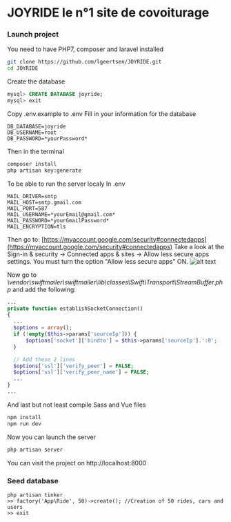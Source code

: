 # JOYRIDE le n°1 site de covoiturage

### Launch project

You need to have PHP7, composer and laravel installed
```bash
git clone https://github.com/lgeertsen/JOYRIDE.git
cd JOYRIDE
```
Create the database
```sql
mysql> CREATE DATABASE joyride;
mysql> exit
```
Copy .env.example to .env
Fill in your information for the database
```
DB_DATABASE=joyride
DB_USERNAME=root
DB_PASSWORD=*yourPassword*
```
Then in the terminal
```bash
composer install
php artisan key:generate
```
To be able to run the server localy
In .env
```
MAIL_DRIVER=smtp
MAIL_HOST=smtp.gmail.com
MAIL_PORT=587
MAIL_USERNAME=*yourEmail@gmail.com*
MAIL_PASSWORD=*yourGmailPassword*
MAIL_ENCRYPTION=tls
```
Then go to:
[https://myaccount.google.com/security#connectedapps](https://myaccount.google.com/security#connectedapps)
Take a look at the Sign-in & security -> Connected apps & sites -> Allow less secure apps settings.
You must turn the option "Allow less secure apps" ON.
![alt text](https://learninglaravel.net/img/book/book2-14.png "Photo")

Now go to *\vendor\swiftmailer\swiftmailer\lib\classes\Swift\Transport\StreamBuffer.php*
and add the following:
```php
...
private function establishSocketConnection()
{
  ...
  $options = array();
  if (!empty($this->params['sourceIp'])) {
      $options['socket']['bindto'] = $this->params['sourceIp'].':0';
  }

  // Add these 2 lines
  $options['ssl']['verify_peer'] = FALSE;
  $options['ssl']['verify_peer_name'] = FALSE;
  ...
}
...
```
And last but not least compile Sass and Vue files
```bash
npm install
npm run dev
```
Now you can launch the server
```bash
php artisan server
```
You can visit the project on http://localhost:8000

### Seed database

```
php artisan tinker
>> factory('App\Ride', 50)->create(); //Creation of 50 rides, cars and users
>> exit
```

